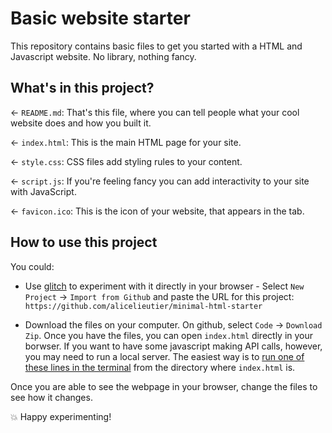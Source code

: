 # Basic website starter

This repository contains basic files to get you started with a HTML and Javascript website. No library, nothing fancy.

## What's in this project?
← `README.md`: That's this file, where you can tell people what your cool website does and how you built it.

← `index.html`: This is the main HTML page for your site.

← `style.css`: CSS files add styling rules to your content.

← `script.js`: If you're feeling fancy you can add interactivity to your site with JavaScript.

← `favicon.ico`: This is the icon of your website, that appears in the tab.

## How to use this project

You could:

* Use [glitch](https://glitch.com/) to experiment with it directly in your browser - Select `New Project` -> `Import from Github` and paste the URL for this project: `https://github.com/alicelieutier/minimal-html-starter`

* Download the files on your computer. On github, select `Code` -> `Download Zip`. Once you have the files, you can open `index.html` directly in your borwser. If you want to have some javascript making API calls, however, you may need to run a local server. The easiest way is to [run one of these lines in the terminal](https://gist.github.com/willurd/5720255) from the directory where `index.html` is.

Once you are able to see the webpage in your browser, change the files to see how it changes.

💥 Happy experimenting!